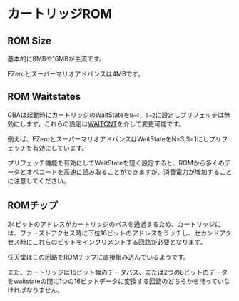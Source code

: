 # カートリッジROM

## ROM Size

基本的に8MBや16MBが主流です。

FZeroとスーパーマリオアドバンスは4MBです。

## ROM Waitstates

GBAは起動時にカートリッジのWaitStateを`N=4, S=2`に設定しプリフェッチは無効にします。これらの設定は[WAITCNT](../system.md#0x0400_0204---waitcnt---waitstate制御レジスタ-rw)を介して変更可能です。

例えば、FZeroとスーパーマリオアドバンスはWaitStateをN=3,S=1にしプリフェッチを有効にしています。

プリフェッチ機能を有効にしてWaitStateを短く設定すると、ROMから多くのデータとオペコードを高速に読み取ることができますが、消費電力が増加することに注意してください。

## ROMチップ

24ビットのアドレスがカートリッジのバスを通過するため、カートリッジには、ファーストアクセス時に下位16ビットのアドレスをラッチし、セカンドアクセス時にこれらのビットをインクリメントする回路が必要となります。

任天堂はこの回路をROMチップに直接組み込んでいるようです。

また、カートリッジは16ビット幅のデータバス、または2つの8ビットのデータをwaitstateの間に1つの16ビットデータに変換する回路のどちらかを持っていなければなりません。
